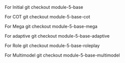 For Initial
git checkout module-5-base

For COT
git checkout module-5-base-cot

For Mega
git checkout module-5-base-mega

For adaptive
git checkout module-5-base-adaptive

For Role
git checkout module-5-base-roleplay

For Multimodel
git checkout module-5-base-multimodel
